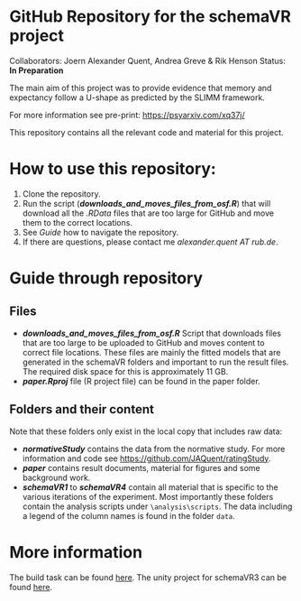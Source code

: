 GitHub Repository for the __schemaVR__ project
================

Collaborators: Joern Alexander Quent, Andrea Greve & Rik Henson
Status: __In Preparation__ 

The main aim of this project was to provide evidence that memory and expectancy follow a U-shape as predicted by the SLIMM framework. 

For more information see pre-print: https://psyarxiv.com/xq37j/

This repository contains all the relevant code and material for this project.

# How to use this repository: 
1. Clone the repository. 
2. Run the script (***downloads_and_moves_files_from_osf.R***) that will download all the _.RData_ files that are too large for GitHub and move them to the correct locations. 
3. See _Guide_ how to navigate the repository. 
4. If there are questions, please contact me _alexander.quent AT rub.de_.

# Guide through repository
## Files

- ***downloads_and_moves_files_from_osf.R*** Script that downloads files that are too large to be uploaded to GitHub and moves content to correct file locations. These files are mainly the fitted models that are generated in the schemaVR folders and important to run the result files. The required disk space for this is approximately 11 GB. 
- ***paper.Rproj*** file (R project file) can be found in the paper folder. 

## Folders and their content

Note that these folders only exist in the local copy that includes raw data:

- ***normativeStudy*** contains the data from the normative study. For more information and code see https://github.com/JAQuent/ratingStudy. 
- ***paper*** contains result documents, material for figures and some background work.  
- ***schemaVR1*** to ***schemaVR4***  contain all material that is specific to the various iterations of the experiment. Most importantly these folders contain the analysis scripts under `\analysis\scripts`. The data including a legend of the column names is found in the folder `data`. 

# More information

The build task can be found [here](https://github.com/JAQuent/schemaVR/blob/master/schemaVR3/experiment/build_schemaVR3_task.zip). The unity project for schemaVR3 can be found [here](https://osf.io/ekzj9/download). 
